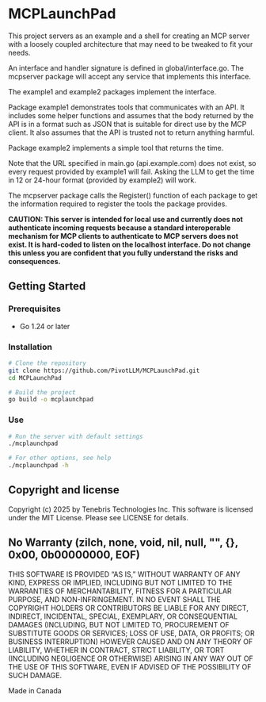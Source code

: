 # MCPLaunchPad

This project servers as an example and a shell for creating an MCP server with a loosely coupled architecture that may need to be tweaked to fit your needs.

An interface and handler signature is defined in global/interface.go. The mcpserver package will accept any service that implements this interface.

The example1 and example2 packages implement the interface.

Package example1 demonstrates tools that communicates with an API. It includes some helper functions and assumes that the body returned by the API is in a format such as JSON that is suitable for direct use by the MCP client. It also assumes that the API is trusted not to return anything harmful.

Package example2 implements a simple tool that returns the time.

Note that the URL specified in main.go (api.example.com) does not exist, so every request provided by example1 will fail. Asking the LLM to get the time in 12 or 24-hour format (provided by example2) will work.

The mcpserver package calls the Register() function of each package to get the information required to register the tools the package provides.

**CAUTION: This server is intended for local use and currently does not authenticate incoming requests because a standard interoperable mechanism for MCP clients to authenticate to MCP servers does not exist. It is hard-coded to listen on the localhost interface. Do not change this unless you are confident that you fully understand the risks and consequences.**

## Getting Started

### Prerequisites

- Go 1.24 or later

### Installation

```bash
# Clone the repository
git clone https://github.com/PivotLLM/MCPLaunchPad.git
cd MCPLaunchPad

# Build the project
go build -o mcplaunchpad
```

### Use

```bash
# Run the server with default settings
./mcplaunchpad

# For other options, see help
./mcplaunchpad -h
```

## Copyright and license

Copyright (c) 2025 by Tenebris Technologies Inc. This software is licensed under the MIT License. Please see LICENSE for details.

## No Warranty (zilch, none, void, nil, null, "", {}, 0x00, 0b00000000, EOF)

THIS SOFTWARE IS PROVIDED “AS IS,” WITHOUT WARRANTY OF ANY KIND, EXPRESS OR IMPLIED, INCLUDING BUT NOT LIMITED TO THE WARRANTIES OF MERCHANTABILITY, FITNESS FOR A PARTICULAR PURPOSE, AND NON-INFRINGEMENT. IN NO EVENT SHALL THE COPYRIGHT HOLDERS OR CONTRIBUTORS BE LIABLE FOR ANY DIRECT, INDIRECT, INCIDENTAL, SPECIAL, EXEMPLARY, OR CONSEQUENTIAL DAMAGES (INCLUDING, BUT NOT LIMITED TO, PROCUREMENT OF SUBSTITUTE GOODS OR SERVICES; LOSS OF USE, DATA, OR PROFITS; OR BUSINESS INTERRUPTION) HOWEVER CAUSED AND ON ANY THEORY OF LIABILITY, WHETHER IN CONTRACT, STRICT LIABILITY, OR TORT (INCLUDING NEGLIGENCE OR OTHERWISE) ARISING IN ANY WAY OUT OF THE USE OF THIS SOFTWARE, EVEN IF ADVISED OF THE POSSIBILITY OF SUCH DAMAGE.

Made in Canada
